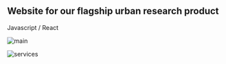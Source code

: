 ## Website for our flagship urban research product

Javascript / React

![main](/../media/jpg/main.jpg?raw=true "Main")

![services](/../media/jpg/services.jpg?raw=true "Services")
